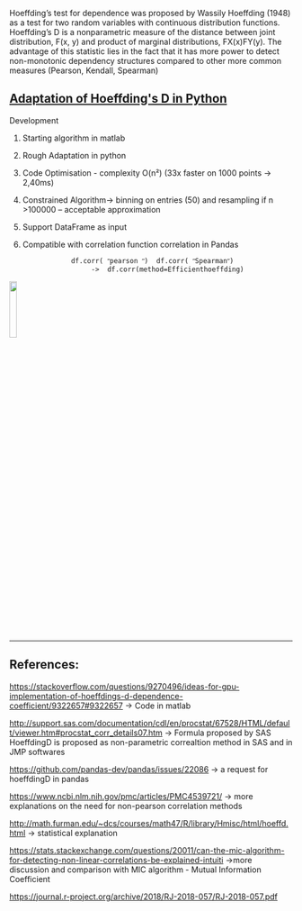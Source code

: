 


Hoeffding’s test for dependence was proposed by Wassily Hoeffding (1948) as a test for two random variables
with continuous distribution functions. Hoeffding’s D is a nonparametric measure of the distance
between joint distribution, F(x, y) and product of marginal distributions, FX(x)FY(y).
The advantage of this statistic lies in the fact that it has more power to detect non-monotonic dependency structures 
compared to other more common measures (Pearson, Kendall, Spearman)






## [Adaptation of Hoeffding's D in Python](https://github.com/PaulVanDev/HoeffdingD/blob/master/EfficientHoeffdingD.ipynb)

Development
1. Starting algorithm in matlab
2. Rough Adaptation in python
3. Code Optimisation - complexity O(n²)  (33x faster on 1000 points -> 2,40ms)
4. Constrained Algorithm-> binning on entries (50) and resampling if n >100000 – acceptable approximation
5. Support DataFrame as input
6. Compatible with correlation function correlation in Pandas
	
	               df.corr( ʺpearson ʺ)  df.corr( ʺSpearmanʺ) 
		                ->  df.corr(method=Efficienthoeffding)


<a href="https://paulvandev.github.io/HoeffdingD/pictures/Capture_hoeffding2.PNG"><img class="fig" src="https://paulvandev.github.io/HoeffdingD/pictures/Capture_hoeffding2.PNG" style="width:16%; height:auto;"/></a>


*****************************************************************************************************************************************

## References:

https://stackoverflow.com/questions/9270496/ideas-for-gpu-implementation-of-hoeffdings-d-dependence-coefficient/9322657#9322657
-> Code in matlab

http://support.sas.com/documentation/cdl/en/procstat/67528/HTML/default/viewer.htm#procstat_corr_details07.htm
-> Formula proposed by SAS
HoeffdingD is proposed as non-parametric correaltion method in SAS and in JMP softwares

https://github.com/pandas-dev/pandas/issues/22086
-> a request for hoeffdingD in pandas

https://www.ncbi.nlm.nih.gov/pmc/articles/PMC4539721/
-> more explanations on the need for non-pearson correlation methods


http://math.furman.edu/~dcs/courses/math47/R/library/Hmisc/html/hoeffd.html
-> statistical explanation

https://stats.stackexchange.com/questions/20011/can-the-mic-algorithm-for-detecting-non-linear-correlations-be-explained-intuiti
->more discussion and comparison with MIC algorithm - Mutual Information Coefficient

https://journal.r-project.org/archive/2018/RJ-2018-057/RJ-2018-057.pdf
